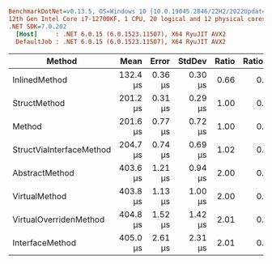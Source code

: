 ``` ini

BenchmarkDotNet=v0.13.5, OS=Windows 10 (10.0.19045.2846/22H2/2022Update)
12th Gen Intel Core i7-12700KF, 1 CPU, 20 logical and 12 physical cores
.NET SDK=7.0.202
  [Host]     : .NET 6.0.15 (6.0.1523.11507), X64 RyuJIT AVX2
  DefaultJob : .NET 6.0.15 (6.0.1523.11507), X64 RyuJIT AVX2


```
|                   Method |     Mean |   Error |  StdDev | Ratio | RatioSD |
|------------------------- |---------:|--------:|--------:|------:|--------:|
|            InlinedMethod | 132.4 μs | 0.36 μs | 0.30 μs |  0.66 |    0.00 |
|             StructMethod | 201.2 μs | 0.31 μs | 0.29 μs |  1.00 |    0.00 |
|                   Method | 201.6 μs | 0.77 μs | 0.72 μs |  1.00 |    0.00 |
| StructViaInterfaceMethod | 204.7 μs | 0.74 μs | 0.69 μs |  1.02 |    0.01 |
|           AbstractMethod | 403.6 μs | 1.21 μs | 0.94 μs |  2.00 |    0.01 |
|            VirtualMethod | 403.8 μs | 1.13 μs | 1.00 μs |  2.00 |    0.01 |
|   VirtualOverridenMethod | 404.8 μs | 1.52 μs | 1.42 μs |  2.01 |    0.01 |
|          InterfaceMethod | 405.0 μs | 2.61 μs | 2.31 μs |  2.01 |    0.02 |
